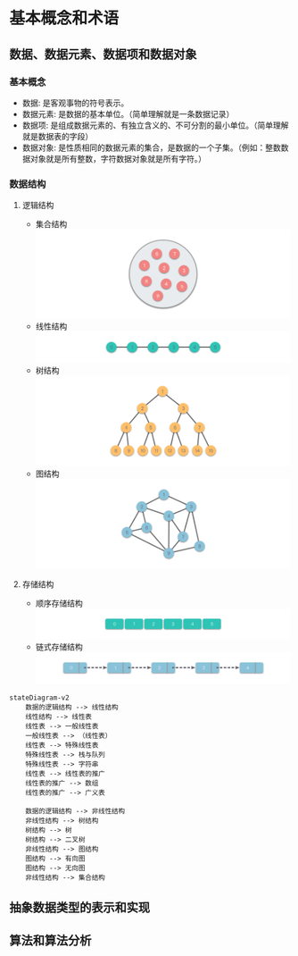 # 基本概念和术语

## 数据、数据元素、数据项和数据对象

### 基本概念
- 数据: 是客观事物的符号表示。
- 数据元素: 是数据的基本单位。（简单理解就是一条数据记录）
- 数据项: 是组成数据元素的、有独立含义的、不可分割的最小单位。（简单理解就是数据表的字段）
- 数据对象: 是性质相同的数据元素的集合，是数据的一个子集。（例如：整数数据对象就是所有整数，字符数据对象就是所有字符。）

### 数据结构
1. 逻辑结构
    - 集合结构 ![集合结构](./images/集合结构.png)
    - 线性结构 ![线性结构](./images/线性结构.png)
    - 树结构 ![树结构](./images/树结构.png)
    - 图结构 ![图结构](./images/图结构.png)

2. 存储结构
    - 顺序存储结构 ![顺序存储结构](./images/顺序存储结构.png)
    - 链式存储结构 ![链式存储结构](./images/链式存储结构.png)


``` mermaid
stateDiagram-v2
    数据的逻辑结构 --> 线性结构
    线性结构 --> 线性表
    线性表 --> 一般线性表
    一般线性表 --> （线性表）
    线性表 --> 特殊线性表
    特殊线性表 --> 栈与队列
    特殊线性表 --> 字符串
    线性表 --> 线性表的推广
    线性表的推广 --> 数组
    线性表的推广 --> 广义表

    数据的逻辑结构 --> 非线性结构
    非线性结构 --> 树结构
    树结构 --> 树
    树结构 --> 二叉树
    非线性结构 --> 图结构
    图结构 --> 有向图
    图结构 --> 无向图
    非线性结构 --> 集合结构
```

## 抽象数据类型的表示和实现

## 算法和算法分析

